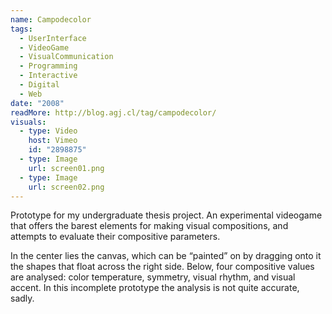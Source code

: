 ```yaml
---
name: Campodecolor
tags:
  - UserInterface
  - VideoGame
  - VisualCommunication
  - Programming
  - Interactive
  - Digital
  - Web
date: "2008"
readMore: http://blog.agj.cl/tag/campodecolor/
visuals:
  - type: Video
    host: Vimeo
    id: "2898875"
  - type: Image
    url: screen01.png
  - type: Image
    url: screen02.png
---
```


Prototype for my undergraduate thesis project.
An experimental videogame that offers the barest elements for making visual compositions, and attempts to evaluate their compositive parameters.

In the center lies the canvas, which can be “painted” on by dragging onto it the shapes that float across the right side.
Below, four compositive values are analysed: color temperature, symmetry, visual rhythm, and visual accent. In this incomplete prototype the analysis is not quite accurate, sadly.
